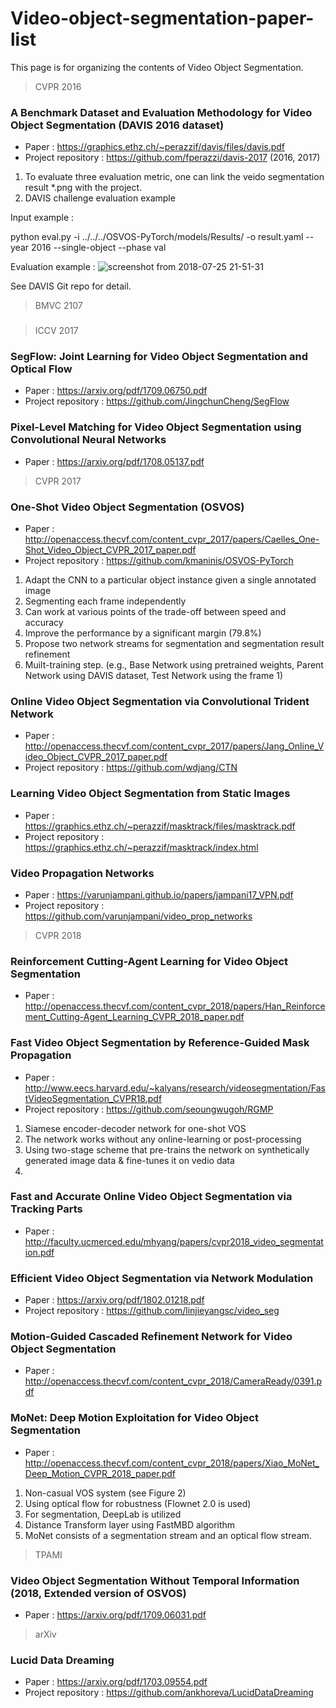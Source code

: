 # Video-object-segmentation-paper-list
This page is for organizing the contents of Video Object Segmentation.

>CVPR 2016
### A Benchmark Dataset and Evaluation Methodology for Video Object Segmentation (DAVIS 2016 dataset)
  - Paper : https://graphics.ethz.ch/~perazzif/davis/files/davis.pdf
  - Project repository : https://github.com/fperazzi/davis-2017 (2016, 2017)
  1) To evaluate three evaluation metric, one can link the veido segmentation result *.png with the project.
  2) DAVIS challenge evaluation example 

Input example :

python eval.py -i ../../../OSVOS-PyTorch/models/Results/ -o result.yaml --year 2016 --single-object --phase val

Evaluation example :
![screenshot from 2018-07-25 21-51-31](https://user-images.githubusercontent.com/41351363/43202009-2c29ceb6-9055-11e8-912b-b53569804a36.png)

See DAVIS Git repo for detail.
>BMVC 2107

###
>ICCV 2017

### SegFlow: Joint Learning for Video Object Segmentation and Optical Flow
  - Paper : https://arxiv.org/pdf/1709.06750.pdf
  - Project repository : https://github.com/JingchunCheng/SegFlow
  

  

### Pixel-Level Matching for Video Object Segmentation using Convolutional Neural Networks
  - Paper : https://arxiv.org/pdf/1708.05137.pdf
  
>CVPR 2017
### One-Shot Video Object Segmentation (OSVOS)

  - Paper : http://openaccess.thecvf.com/content_cvpr_2017/papers/Caelles_One-Shot_Video_Object_CVPR_2017_paper.pdf
  - Project repository : https://github.com/kmaninis/OSVOS-PyTorch
  
  1) Adapt the CNN to a particular object instance given a single annotated image
  2) Segmenting each frame independently
  3) Can work at various points of the trade-off between speed and accuracy
  4) Improve the performance by a significant margin (79.8%)
  5) Propose two network streams for segmentation and segmentation result refinement
  6) Muilt-training step. (e.g., Base Network using pretrained weights, Parent Network using DAVIS dataset, Test Network using the frame 1)
  
### Online Video Object Segmentation via Convolutional Trident Network
  - Paper : http://openaccess.thecvf.com/content_cvpr_2017/papers/Jang_Online_Video_Object_CVPR_2017_paper.pdf
  - Project repository : https://github.com/wdjang/CTN
  
### Learning Video Object Segmentation from Static Images
  - Paper : https://graphics.ethz.ch/~perazzif/masktrack/files/masktrack.pdf  
  - Project repository : https://graphics.ethz.ch/~perazzif/masktrack/index.html
  
### Video Propagation Networks
  - Paper : https://varunjampani.github.io/papers/jampani17_VPN.pdf
  - Project repository : https://github.com/varunjampani/video_prop_networks
  

>CVPR 2018
  ### Reinforcement Cutting-Agent Learning for Video Object Segmentation
  
  - Paper : http://openaccess.thecvf.com/content_cvpr_2018/papers/Han_Reinforcement_Cutting-Agent_Learning_CVPR_2018_paper.pdf
  
  ### Fast Video Object Segmentation by Reference-Guided Mask Propagation  
  
  - Paper : http://www.eecs.harvard.edu/~kalyans/research/videosegmentation/FastVideoSegmentation_CVPR18.pdf
  - Project repository : https://github.com/seoungwugoh/RGMP
  
  1) Siamese encoder-decoder network for one-shot VOS
  2) The network works without any online-learning or post-processing
  3) Using two-stage scheme that pre-trains the network on synthetically generated image data & fine-tunes it on vedio data
  4) 
  
  
  ### Fast and Accurate Online Video Object Segmentation via Tracking Parts
  
  - Paper : http://faculty.ucmerced.edu/mhyang/papers/cvpr2018_video_segmentation.pdf

  ### Efficient Video Object Segmentation via Network Modulation
  
  - Paper : https://arxiv.org/pdf/1802.01218.pdf
  - Project repository : https://github.com/linjieyangsc/video_seg

  ### Motion-Guided Cascaded Refinement Network for Video Object Segmentation
  
  - Paper : http://openaccess.thecvf.com/content_cvpr_2018/CameraReady/0391.pdf
  
  ### MoNet: Deep Motion Exploitation for Video Object Segmentation
  
  - Paper : http://openaccess.thecvf.com/content_cvpr_2018/papers/Xiao_MoNet_Deep_Motion_CVPR_2018_paper.pdf
  
  1) Non-casual VOS system (see Figure 2)
  2) Using optical flow for robustness (Flownet 2.0 is used)
  3) For segmentation, DeepLab is utilized
  4) Distance Transform layer using FastMBD algorithm 
  5) MoNet consists of a segmentation stream and an optical flow stream.


>TPAMI

  ### Video Object Segmentation Without Temporal Information (2018, Extended version of OSVOS)
  - Paper : https://arxiv.org/pdf/1709.06031.pdf

>arXiv

  ### Lucid Data Dreaming
  - Paper : https://arxiv.org/pdf/1703.09554.pdf
  - Project repository : https://github.com/ankhoreva/LucidDataDreaming

